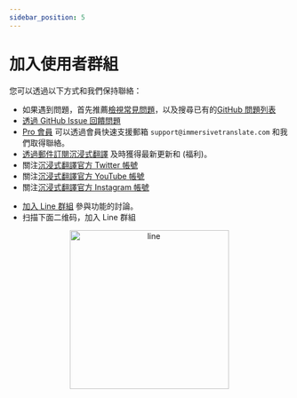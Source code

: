```yaml
---
sidebar_position: 5
---
```


# 加入使用者群組

您可以透過以下方式和我們保持聯絡：

- 如果遇到問題，首先推薦[檢視常見問題](/docs/faq/)，以及搜尋已有的[GitHub 問題列表](https://github.com/immersive-translate/immersive-translate/issues/)
- [透過 GitHub Issue 回饋問題](https://github.com/immersive-translate/immersive-translate/issues/)
- [Pro 會員](https://immersivetranslate.com/pricing/) 可以透過會員快速支援郵箱 `support@immersivetranslate.com` 和我們取得聯絡。
- [透過郵件訂閱沉浸式翻譯](https://immersivetranslate.substack.com/) 及時獲得最新更新和 (福利)。
- 關注[沉浸式翻譯官方 Twitter 帳號](https://x.com/immersivetrans)
- 關注[沉浸式翻譯官方 YouTube 帳號](https://www.youtube.com/@immersivetranslate_tw)
- 關注[沉浸式翻譯官方 Instagram 帳號](https://www.instagram.com/immersivetranslate)
<!-- - [加入 Telegram 群組](https://t.me/+rq848Z09nehlOTgx) 參與功能的討論。 -->
- [加入 Line 群組](https://d.uppmkt.com/linehomepage) 參與功能的討論。
- 扫描下面二维码，加入 Line 群組

<div align="center">
<img src="https://s.immersivetranslate.com/assets/r2-uploads/Line-QRCode.jpeg" width="286" alt="line"/>
</div>
